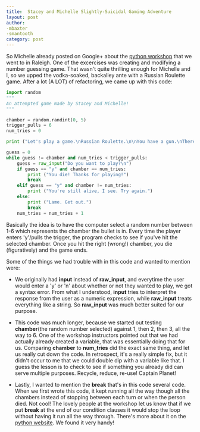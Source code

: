 ```yaml
---
title:  Stacey and Michelle Slightly-Suicidal Gaming Adventure
layout: post
author:
-mbaxter
-smantooth
category: post
---
```


So Michelle already posted on Google+ about the [python workshop](https://plus.google.com/u/0/111805292479048821920/posts/HgrBGGLxbKi) that we 
went to in Raleigh.  One of the excercises was creating and modifying a number guessing game.  That wasn't quite thrilling enough for Michelle and I,
so we upped the vodka-soaked, backalley ante with a Russian Roulette game.  After a lot (A LOT) of refactoring, we came up with this code:

```python
import random
"""
An attempted game made by Stacey and Michelle!
"""

chamber = random.randint(0, 5)
trigger_pulls = 6
num_tries = 0

print ("Let's play a game.\nRussian Roulette.\n\nYou have a gun.\nThere is one bullet, and six chambers in the gun.\n\n\nGood luck.")

guess = 0
while guess != chamber and num_tries < trigger_pulls:
    guess = raw_input("Do you want to play?\n")
    if guess == "y" and chamber == num_tries:
        print ("You die! Thanks for playing!")
        break
    elif guess == "y" and chamber != num_tries:
        print ("You're still alive, I see. Try again.")
    else:
        print ("Lame. Get out.")
        break
    num_tries = num_tries + 1
```


Basically the idea is to have the computer select a random number between 1-6 which represents the chamber the bullet is in.  Every time the player
enters 'y'/pulls the trigger, the program checks to see if you've hit the selected chamber.  Once you hit the right (wrong!) chamber, you die
(figuratively) and the game ends.


Some of the things we had trouble with in this code and wanted to mention were:

*  We originally had __input__ instead of __raw_input__, and everytime the user would enter a 'y' or 'n' about whether or not they wanted to play, we got a syntax error.
From what I understood, __input__ tries to interpret the response from the user as a numeric expression, while __raw_input__ treats everything like a string.
So __raw_input__ was much better suited for our purpose.

*  This code was much longer, because we started out testing __chamber__(the random number selected) against 1, then 2, then 3, all the way to 6.  One of the
workshop instructors pointed out that we had actually already created a variable, that was essentially doing that for us.  Comparing __chamber__ to __num_tries__
did the exact same thing, and let us really cut down the code.  In retrospect, it's a really simple fix, but it didn't occur to me that we could
double dip with a variable like that.  I guess the lesson is to check to see if something you already did can serve multiple purposes.
Recycle, reduce, re-use!  Captain Planet!

*  Lastly, I wanted to mention the __break__ that's in this code several code.  When we first wrote this code, it kept running all the way though all the chambers instead
of stopping between each turn or when the person died.  Not cool!  The lovely people at the workshop let us know that if we put __break__ at the end of our condition
clauses it would stop the loop without having it run all the way through.  There's more about it on the [python website](http://docs.python.org/2/tutorial/controlflow.html#break-and-continue-statements-and-else-clauses-on-loops).  We found it very handy!
